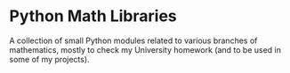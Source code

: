 # Python Math Libraries
A collection of small Python modules related to various branches of mathematics, mostly to check my University homework (and to be used in some of my projects).
